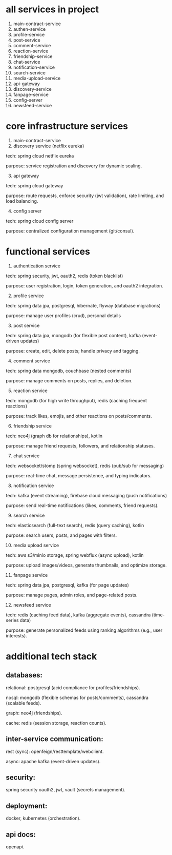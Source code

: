 # all services in project
1. main-contract-service
2. authen-service
3. profile-service
4. post-service
5. comment-service
6. reaction-service
7. friendship-service
8. chat-service
9. notification-service
10. search-service
11. media-upload-service
12. api-gateway
13. discovery-service
14. fanpage-service
15. config-server
16. newsfeed-service

# core infrastructure services

1. main-contract-service
2. discovery service (netflix eureka)

  tech: spring cloud netflix eureka

  purpose: service registration and discovery for dynamic scaling.

3. api gateway

  tech: spring cloud gateway

  purpose: route requests, enforce security (jwt validation), rate limiting, and load balancing.

4. config server

  tech: spring cloud config server

  purpose: centralized configuration management (git/consul).
  
# functional services

1. authentication service

  tech: spring security, jwt, oauth2, redis (token blacklist)

  purpose: user registration, login, token generation, and oauth2 integration.

2. profile service

  tech: spring data jpa, postgresql, hibernate, flyway (database migrations)

  purpose: manage user profiles (crud), personal details

3. post service

  tech: spring data jpa, mongodb (for flexible post content), kafka (event-driven updates)

  purpose: create, edit, delete posts; handle privacy and tagging.

4. comment service

  tech: spring data mongodb, couchbase (nested comments)

  purpose: manage comments on posts, replies, and deletion.

5. reaction service

  tech: mongodb (for high write throughput), redis (caching frequent reactions)

  purpose: track likes, emojis, and other reactions on posts/comments.

6. friendship service

  tech: neo4j (graph db for relationships), kotlin

  purpose: manage friend requests, followers, and relationship statuses.

7. chat service

  tech: websocket/stomp (spring websocket), redis (pub/sub for messaging)

  purpose: real-time chat, message persistence, and typing indicators.

8. notification service

  tech: kafka (event streaming), firebase cloud messaging (push notifications)

  purpose: send real-time notifications (likes, comments, friend requests).

9. search service

  tech: elasticsearch (full-text search), redis (query caching), kotlin

  purpose: search users, posts, and pages with filters.

10. media upload service

  tech: aws s3/minio storage, spring webflux (async upload), kotlin

  purpose: upload images/videos, generate thumbnails, and optimize storage.

11. fanpage service

  tech: spring data jpa, postgresql, kafka (for page updates)

  purpose: manage pages, admin roles, and page-related posts.

12. newsfeed service

  tech: redis (caching feed data), kafka (aggregate events), cassandra (time-series data)

  purpose: generate personalized feeds using ranking algorithms (e.g., user interests).
  
# additional tech stack

## databases:

relational: postgresql (acid compliance for profiles/friendships).

nosql: mongodb (flexible schemas for posts/comments), cassandra (scalable feeds).

graph: neo4j (friendships).

cache: redis (session storage, reaction counts).


## inter-service communication:

rest (sync): openfeign/resttemplate/webclient.

async: apache kafka (event-driven updates).

## security:

spring security oauth2, jwt, vault (secrets management).

## deployment:

docker, kubernetes (orchestration).

## api docs:

openapi.
